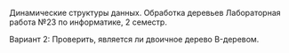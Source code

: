 Динамические структуры данных. Обработка деревьев
Лабораторная работа №23 по информатике, 2 семестр.

Вариант 2: Проверить, является ли двоичное дерево B-деревом.
